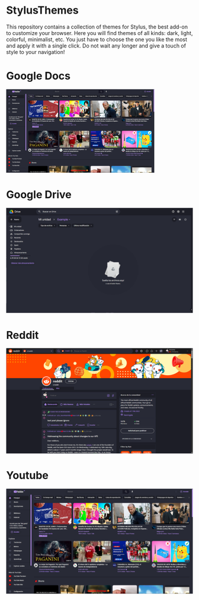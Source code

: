 # StylusThemes
This repository contains a collection of themes for Stylus, the best add-on to customize your browser. Here you will find themes of all kinds: dark, light, colorful, minimalist, etc. You just have to choose the one you like the most and apply it with a single click. Do not wait any longer and give a touch of style to your navigation!

# Google Docs

![This is an image](youtube-small.png)

# Google Drive

![This is an image](drive.png)

# Reddit

![This is an image](reddit.png)

# Youtube

![This is an image](youtube.png)
